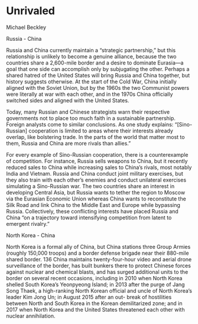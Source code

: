 # Unrivaled

Michael Beckley

<a name='chru'/>

Russia - China

Russia and China currently maintain a “strategic partnership,” but
this relationship is unlikely to become a genuine alliance, because
the two countries share a 2,600-mile border and a desire to dominate
Eurasia—a goal that one side can accomplish only by subjugating the
other. Perhaps a shared hatred of the United States will bring Russia
and China together, but history suggests otherwise. At the start of
the Cold War, China initially aligned with the Soviet Union, but by
the 1960s the two Communist powers were literally at war with each
other, and in the 1970s China officially switched sides and aligned
with the United States.

Today, many Russian and Chinese strategists warn their respective
governments not to place too much faith in a sustainable partnership.
Foreign analysts come to similar conclusions. As one study explains:
“[Sino-Russian] cooperation is limited to areas where their interests
already overlap, like bolstering trade. In the parts of the world that
matter most to them, Russia and China are more rivals than allies.”

For every example of Sino-Russian cooperation, there is a
counterexample of competition. For instance, Russia sells weapons to
China, but it recently reduced sales to China while increasing sales
to China’s rivals, most notably India and Vietnam. Russia and China
conduct joint military exercises, but they also train with each
other’s enemies and conduct unilateral exercises simulating a
Sino-Russian war. The two countries share an interest in developing
Central Asia, but Russia wants to tether the region to Moscow via the
Eurasian Economic Union whereas China wants to reconstitute the Silk
Road and link China to the Middle East and Europe while bypassing
Russia. Collectively, these conflicting interests have placed Russia
and China “on a trajectory toward intensifying competition from latent
to emergent rivalry.”

<a name='chnk'/>

North Korea - China

North Korea is a formal ally of China, but China stations three Group
Armies (roughly 150,000 troops) and a border defense brigade near
their 880-mile shared border. 136 China maintains twenty-four-hour
video and aerial drone surveillance of the border, has built bunkers
there to protect Chinese forces against nuclear and chemical blasts,
and has surged additional units to the border on several recent
occasions, including in 2010 when North Korea shelled South Korea’s
Yeonpyeong Island; in 2013 after the purge of Jang Song Thaek, a
high-ranking North Korean official and uncle of North Korea’s leader
Kim Jong Un; in August 2015 after an out- break of hostilities between
North and South Korea in the Korean demilitarized zone; and in 2017
when North Korea and the United States threatened each other with
nuclear annihilation.